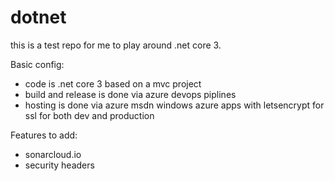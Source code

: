 # dotnet

this is a test repo for me to play around .net core 3. 

Basic config: 

- code is .net core 3 based on a mvc project 
- build and release is done via azure devops piplines 
- hosting is done via azure msdn windows azure apps with letsencrypt for ssl for both dev and production

Features to add: 

- sonarcloud.io 
- security headers
